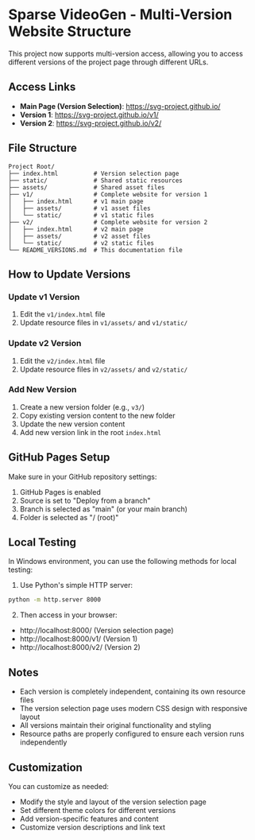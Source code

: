 # Sparse VideoGen - Multi-Version Website Structure

This project now supports multi-version access, allowing you to access different versions of the project page through different URLs.

## Access Links

- **Main Page (Version Selection)**: https://svg-project.github.io/
- **Version 1**: https://svg-project.github.io/v1/
- **Version 2**: https://svg-project.github.io/v2/

## File Structure

```
Project Root/
├── index.html          # Version selection page
├── static/             # Shared static resources
├── assets/             # Shared asset files
├── v1/                 # Complete website for version 1
│   ├── index.html      # v1 main page
│   ├── assets/         # v1 asset files
│   └── static/         # v1 static files
├── v2/                 # Complete website for version 2
│   ├── index.html      # v2 main page
│   ├── assets/         # v2 asset files
│   └── static/         # v2 static files
└── README_VERSIONS.md  # This documentation file
```

## How to Update Versions

### Update v1 Version
1. Edit the `v1/index.html` file
2. Update resource files in `v1/assets/` and `v1/static/`

### Update v2 Version
1. Edit the `v2/index.html` file
2. Update resource files in `v2/assets/` and `v2/static/`

### Add New Version
1. Create a new version folder (e.g., `v3/`)
2. Copy existing version content to the new folder
3. Update the new version content
4. Add new version link in the root `index.html`

## GitHub Pages Setup

Make sure in your GitHub repository settings:
1. GitHub Pages is enabled
2. Source is set to "Deploy from a branch"
3. Branch is selected as "main" (or your main branch)
4. Folder is selected as "/ (root)"

## Local Testing

In Windows environment, you can use the following methods for local testing:

1. Use Python's simple HTTP server:
```bash
python -m http.server 8000
```

2. Then access in your browser:
- http://localhost:8000/ (Version selection page)
- http://localhost:8000/v1/ (Version 1)
- http://localhost:8000/v2/ (Version 2)

## Notes

- Each version is completely independent, containing its own resource files
- The version selection page uses modern CSS design with responsive layout
- All versions maintain their original functionality and styling
- Resource paths are properly configured to ensure each version runs independently

## Customization

You can customize as needed:
- Modify the style and layout of the version selection page
- Set different theme colors for different versions
- Add version-specific features and content
- Customize version descriptions and link text
